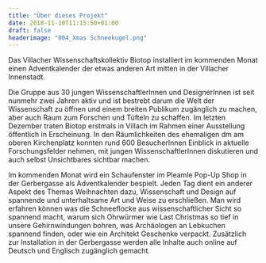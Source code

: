 ```yaml
---
title: "Über dieses Projekt"
date: 2018-11-10T11:15:50+01:00
draft: false
headerimage: "004_Xmas Schneekugel.png"
---
```

Das Villacher Wissenschaftskollektiv Biotop installiert im kommenden Monat einen Adventkalender der etwas anderen Art mitten in der Villacher Innenstadt.

Die Gruppe aus 30 jungen WissenschaftlerInnen und DesignerInnen ist seit nunmehr zwei Jahren aktiv und ist bestrebt darum die Welt der Wissenschaft zu öffnen und einem breiten Publikum zugänglich zu machen, aber auch Raum zum Forschen und Tüfteln zu schaffen. Im letzten Dezember traten Biotop erstmals in Villach im Rahmen einer Ausstellung öffentlich in Erscheinung. In den Räumlichkeiten des ehemaligen dm am oberen Kirchenplatz konnten rund 600 BesucherInnen Einblick in aktuelle Forschungsfelder nehmen, mit jungen WissenschaftlerInnen diskutieren und auch selbst Unsichtbares sichtbar machen.

Im kommenden Monat wird ein Schaufenster im Pleamle Pop-Up Shop in der Gerbergasse als Adventkalender bespielt. Jeden Tag dient ein anderer Aspekt des Themas Weihnachten dazu, Wissenschaft und Design auf spannende und unterhaltsame Art und Weise zu erschließen. Man wird erfahren können was die Schneeflocke aus wissenschaftlicher Sicht so spannend macht, warum sich Ohrwürmer wie Last Christmas so tief in unsere Gehirnwindungen bohren, was Archäologen an Lebkuchen spannend finden, oder wie ein Architekt Geschenke verpackt. Zusätzlich zur Installation in der Gerbergasse werden alle Inhalte auch online auf Deutsch und Englisch zugänglich gemacht.
